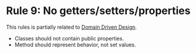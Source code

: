 # Rule 9: No getters/setters/properties

This rules is partially related to [Domain Driven Design](https://github.com/dddinphp).

- Classes should not contain public properties.
- Method should represent behavior, not set values.